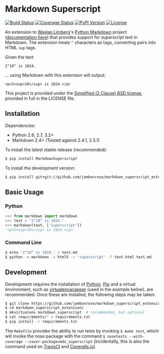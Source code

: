 # Markdown Superscript

[![Build Status](https://travis-ci.org/jambonrose/markdown_superscript_extension.svg?branch=master)](https://travis-ci.org/jambonrose/markdown_superscript_extension)
[![Coverage Status](https://img.shields.io/coveralls/jambonrose/markdown_superscript_extension.svg)](https://coveralls.io/r/jambonrose/markdown_superscript_extension)
[![PyPI Version](http://img.shields.io/pypi/v/MarkdownSuperscript.svg)](https://pypi.python.org/pypi/MarkdownSuperscript/)
[![License](http://img.shields.io/pypi/l/MarkdownSuperscript.svg)](http://opensource.org/licenses/BSD-2-Clause)

An extension to [Waylan Limberg](https://github.com/waylan)'s [Python Markdown](https://github.com/waylan/Python-Markdown) project ([documentation here](https://pythonhosted.org/Markdown/index.html)) that provides support for superscript text in Markdown. The extension treats `^` characters as tags, converting pairs into HTML `sup` tags.

Given the text:

    2^10^ is 1024.

… using Markdown with this extension will output:

    <p>2<sup>10</sup> is 1024.</p>

This project is provided under the [Simplified (2 Clause) BSD license](http://choosealicense.com/licenses/bsd-2-clause/), provided in full in the LICENSE file.

## Installation

Dependencies:

- Python 2.6, 2.7, 3.2+
- Markdown 2.4+ (Tested against 2.4.1, 2.5.1)

To install the latest stable release (recommended):

```bash
$ pip install MarkdownSuperscript
```

To install the development version:

```bash
$ pip install git+git://github.com/jambonrose/markdown_superscript_extension.git
```

## Basic Usage

### Python

```python
>>> from markdown import markdown
>>> text = "2^10^ is 1024."
>>> markdown(text, ['superscript'])
'<p>2<sup>10</sup> is 1024.</p>'
```

### Command Line

```bash
$ echo '2^10^ is 1024.' > text.md
$ python -m markdown -o html5 -x 'superscript' -f text.html text.md
```

## Development

Development requires the installation of [Python](https://www.python.org/). [Pip](https://pip.pypa.io/en/latest/installing.html) and a virtual environment, such as [virtualenvwrapper](https://pypi.python.org/pypi/virtualenvwrapper) (used in the example below), are recommended. Once these are installed, the following steps may be taken:

```bash
$ git clone https://github.com/jambonrose/markdown_superscript_extension.git
$ cd markdown_superscript_extension/
$ mkvirtualenv markdown_superscript  # recommended, but optional
$ cat requirements/* > requirements.txt
$ pip install -r requirements.txt
```

The `Makefile` provides the ability to run tests by invoking `$ make test`, which will invoke the nose package with the command `$ nosetests --with-coverage --cover-package=mdx_superscript` (incidentally, this is also the command used on [TravisCI](https://travis-ci.org/jambonrose/markdown_superscript_extension) and [Coveralls.io](https://coveralls.io/r/jambonrose/markdown_superscript_extension)).
